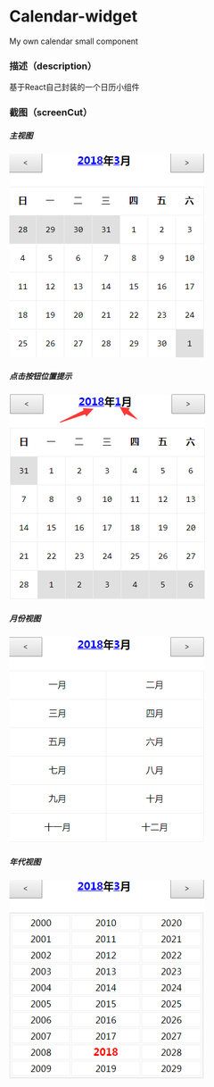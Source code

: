 # Calendar-widget
My own calendar small component
### 描述（description）
基于React自己封装的一个日历小组件
### 截图（screenCut）
##### 主视图
![view](./img/all.png)
##### 点击按钮位置提示
![view](./img/click.png)
##### 月份视图
![view](./img/month.png)
##### 年代视图
![view](./img/year.png)